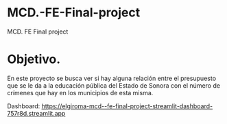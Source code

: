 # MCD.-FE-Final-project
MCD. FE Final project

# Objetivo.
En este proyecto se busca ver si hay alguna relación entre el presupuesto que se le da a la educación pública del Estado de Sonora con el número de crímenes que hay en los municipios de esta misma.


Dashboard: https://elgiroma-mcd--fe-final-project-streamlit-dashboard-757r8d.streamlit.app
